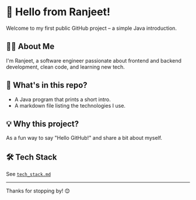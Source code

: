 # 👋 Hello from Ranjeet!

Welcome to my first public GitHub project – a simple Java introduction.

## 🙋‍♂️ About Me
I'm Ranjeet, a software engineer passionate about frontend and backend development, clean code, and learning new tech.

## 🧪 What's in this repo?
- A Java program that prints a short intro.
- A markdown file listing the technologies I use.

## 💡 Why this project?
As a fun way to say "Hello GitHub!" and share a bit about myself.

## 🛠️ Tech Stack
See [`tech_stack.md`](./tech_stack.md)

---

Thanks for stopping by! 😊
